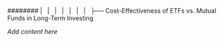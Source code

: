 ######## |   |   |   |   |   |   |   ├── Cost-Effectiveness of ETFs vs. Mutual Funds in Long-Term Investing

*Add content here*